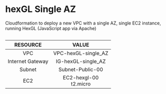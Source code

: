# hexGL Single AZ

Cloudformation to deploy a new VPC with a single AZ, single EC2 instance, running HexGL (JavaScript app via Apache)

## 
| RESOURCE | VALUE |
|:--------:|:-----:|
| VPC              | VPC-hexGL-single_AZ       |
| Internet Gateway | IG-hexGL-single_AZ        |
| Subnet           | Subnet-Public-00          |
| EC2              | EC2-hexgl-00 <BR>t2.micro |
